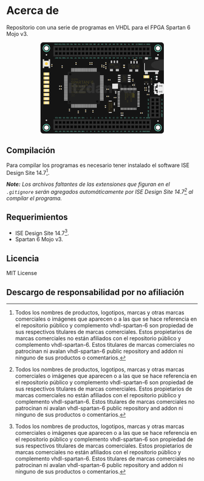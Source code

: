 # Acerca de

Repositorio con una serie de programas en VHDL para el FPGA Spartan 6 Mojo v3.

<p align="center">
  <img src="assets/Spartan 6 Mojo v3.png" width="325" height="auto" title="Spartan 6 Mojo v3" />
</p>

## Compilación

Para compilar los programas es necesario tener instalado el software ISE Design Site 14.7[^1]. 

*__Note:__ Los archivos faltantes de las extensiones que figuran en el `.gitignore` serán agregados automáticamente por ISE Design Site 14.7[^1] al compilar el programa.*

## Requerimientos

- ISE Design Site 14.7[^1].
- Spartan 6 Mojo v3.

## Licencia

MIT License

## Descargo de responsabilidad por no afiliación

[^1]:Todos los nombres de productos, logotipos, marcas y otras marcas comerciales o imágenes que aparecen o a las que se hace referencia en el repositorio público y complemento vhdl-spartan-6 son propiedad de sus respectivos titulares de marcas comerciales. Estos propietarios de marcas comerciales no están afiliados con el repositorio público y complemento vhdl-spartan-6. Estos titulares de marcas comerciales no patrocinan ni avalan vhdl-spartan-6 public repository and addon ni ninguno de sus productos o comentarios.
